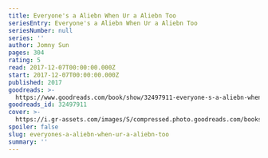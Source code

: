```yaml
---
title: Everyone's a Aliebn When Ur a Aliebn Too
seriesEntry: Everyone's a Aliebn When Ur a Aliebn Too
seriesNumber: null
series: ''
author: Jomny Sun
pages: 304
rating: 5
read: 2017-12-07T00:00:00.000Z
start: 2017-12-07T00:00:00.000Z
published: 2017
goodreads: >-
  https://www.goodreads.com/book/show/32497911-everyone-s-a-aliebn-when-ur-a-aliebn-too
goodreads_id: 32497911
cover: >-
  https://i.gr-assets.com/images/S/compressed.photo.goodreads.com/books/1481043739l/32497911._SX315_.jpg
spoiler: false
slug: everyones-a-aliebn-when-ur-a-aliebn-too
summary: ''
---
```


